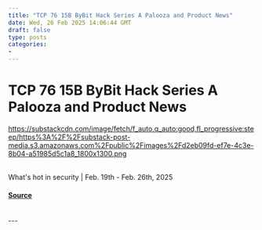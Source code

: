 ```yaml
---
title: "TCP 76 15B ByBit Hack Series A Palooza and Product News"
date: Wed, 26 Feb 2025 14:06:44 GMT
draft: false
type: posts
categories: 
- 
---
```

# TCP 76 15B ByBit Hack Series A Palooza and Product News
https://substackcdn.com/image/fetch/f_auto,q_auto:good,fl_progressive:steep/https%3A%2F%2Fsubstack-post-media.s3.amazonaws.com%2Fpublic%2Fimages%2Fd2eb09fd-ef7e-4c3e-8b04-a51985d5c1a8_1800x1300.png
<br/>

<br/>
What's hot in security | Feb. 19th - Feb. 26th, 2025

#### [Source](https://www.cybersecuritypulse.net/p/tcp-76-15b-bybit-hack-series-a-palooza)

<br/>
---
